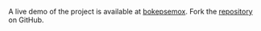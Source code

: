 A live demo of the project is available at [bokepsemox](https://bokepsemox.pages.dev).
Fork the [repository](https://github.com/jolk9110) on GitHub.